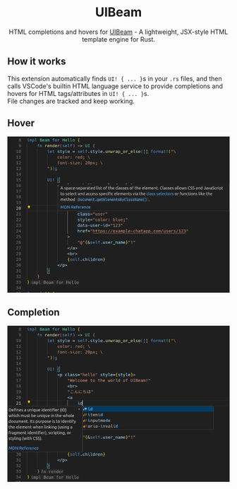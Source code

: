 <div align="center">
    <h1>
        UIBeam
    </h1>
    <p>
        HTML completions and hovers for <a href="https://github.com/ohkami-rs/uibeam">UIBeam</a> - A lightweight, JSX-style HTML template engine for Rust.
    </p>
</div>

## How it works

This extension automatically finds `UI! { ... }`s in your `.rs` files, and then calls VSCode's builtin HTML language service to provide completions and hovers for HTML tags/attributes in `UI! { ... }`s.\
File changes are tracked and keep working.

## Hover

![](./assets/hover.png)

## Completion

![](./assets/completion.png)
